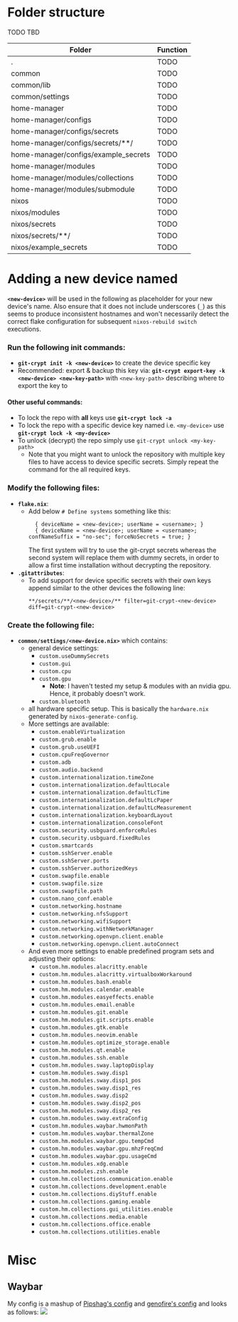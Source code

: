 # Folder structure
TODO TBD

| Folder | Function |
--- | ---
| . | TODO |
| common | TODO |
| common/lib | TODO |
| common/settings | TODO |
| home-manager | TODO |
| home-manager/configs | TODO |
| home-manager/configs/secrets | TODO |
| home-manager/configs/secrets/**/<device-name> | TODO |
| home-manager/configs/example_secrets | TODO |
| home-manager/modules | TODO |
| home-manager/modules/collections | TODO |
| home-manager/modules/submodule | TODO |
| nixos | TODO |
| nixos/modules | TODO |
| nixos/secrets | TODO |
| nixos/secrets/**/<device-name> | TODO |
| nixos/example_secrets | TODO |

# Adding a new device named <new-device>
**`<new-device>`** will be used in the following as placeholder for your new device's name.
Also ensure that it does not include underscores (`_`) as this seems to produce inconsistent hostnames and won't necessarily detect the correct flake configuration for subsequent `nixos-rebuild switch` executions.
### Run the following init commands:
- **`git-crypt init -k <new-device>`** to create the device specific key
- Recommended: export & backup this key via: **`git-crypt export-key -k <new-device> <new-key-path>`** with `<new-key-path>` describing where to export the key to
#### Other useful commands:
- To lock the repo with **all** keys use **`git-crypt lock -a`**
- To lock the repo with a specific device key named i.e. `<my-device>` use **`git-crypt lock -k <my-device>`**
- To unlock (decrypt) the repo simply use `git-crypt unlock <my-key-path>`
    * Note that you might want to unlock the repository with multiple key files to have access to device specific secrets. Simply repeat the command for the all required keys.
### Modify the following files:
- **`flake.nix`**:
    * Add below `# Define systems` something like this:
      ```
        { deviceName = <new-device>; userName = <username>; }
        { deviceName = <new-device>; userName = <username>; confNameSuffix = "no-sec"; forceNoSecrets = true; }
      ```
      The first system will try to use the git-crypt secrets whereas the second system will replace them with dummy secrets, in order to allow a first time installation without decrypting the repository.
- **`.gitattributes`**:
    * To add support for device specific secrets with their own keys append similar to the other devices the following line:
      ```
      **/secrets/**/<new-device>/** filter=git-crypt-<new-device> diff=git-crypt-<new-device>
      ```
### Create the following file:
- **`common/settings/<new-device.nix>`** which contains:
    - general device settings:
        * `custom.useDummySecrets`
        * `custom.gui`
        * `custom.cpu`
        * `custom.gpu`
            - **Note**: I haven't tested my setup & modules with an nvidia gpu. Hence, it probably doesn't work.
        * `custom.bluetooth`
    - all hardware specific setup. This is basically the `hardware.nix` generated by `nixos-generate-config`. 
    - More settings are available:
        * `custom.enableVirtualization`
        * `custom.grub.enable`
        * `custom.grub.useUEFI`
        * `custom.cpuFreqGovernor`
        * `custom.adb`
        * `custom.audio.backend`
        * `custom.internationalization.timeZone`
        * `custom.internationalization.defaultLocale`
        * `custom.internationalization.defaultLcTime`
        * `custom.internationalization.defaultLcPaper`
        * `custom.internationalization.defaultLcMeasurement`
        * `custom.internationalization.keyboardLayout`
        * `custom.internationalization.consoleFont`
        * `custom.security.usbguard.enforceRules`
        * `custom.security.usbguard.fixedRules`
        * `custom.smartcards`
        * `custom.sshServer.enable`
        * `custom.sshServer.ports`
        * `custom.sshServer.authorizedKeys`
        * `custom.swapfile.enable`
        * `custom.swapfile.size`
        * `custom.swapfile.path`
        * `custom.nano_conf.enable`
        * `custom.networking.hostname`
        * `custom.networking.nfsSupport`
        * `custom.networking.wifiSupport`
        * `custom.networking.withNetworkManager`
        * `custom.networking.openvpn.client.enable`
        * `custom.networking.openvpn.client.autoConnect`
    - And even more settings to enable predefined program sets and adjusting their options:
        * `custom.hm.modules.alacritty.enable`
        * `custom.hm.modules.alacritty.virtualboxWorkaround`
        * `custom.hm.modules.bash.enable`
        * `custom.hm.modules.calendar.enable`
        * `custom.hm.modules.easyeffects.enable`
        * `custom.hm.modules.email.enable`
        * `custom.hm.modules.git.enable`
        * `custom.hm.modules.git.scripts.enable`
        * `custom.hm.modules.gtk.enable`
        * `custom.hm.modules.neovim.enable`
        * `custom.hm.modules.optimize_storage.enable`
        * `custom.hm.modules.qt.enable`
        * `custom.hm.modules.ssh.enable`
        * `custom.hm.modules.sway.laptopDisplay`
        * `custom.hm.modules.sway.disp1`
        * `custom.hm.modules.sway.disp1_pos`
        * `custom.hm.modules.sway.disp1_res`
        * `custom.hm.modules.sway.disp2`
        * `custom.hm.modules.sway.disp2_pos`
        * `custom.hm.modules.sway.disp2_res`
        * `custom.hm.modules.sway.extraConfig`
        * `custom.hm.modules.waybar.hwmonPath`
        * `custom.hm.modules.waybar.thermalZone`
        * `custom.hm.modules.waybar.gpu.tempCmd`
        * `custom.hm.modules.waybar.gpu.mhzFreqCmd`
        * `custom.hm.modules.waybar.gpu.usageCmd`
        * `custom.hm.modules.xdg.enable`
        * `custom.hm.modules.zsh.enable`
        * `custom.hm.collections.communication.enable`
        * `custom.hm.collections.development.enable`
        * `custom.hm.collections.diyStuff.enable`
        * `custom.hm.collections.gaming.enable`
        * `custom.hm.collections.gui_utilities.enable`
        * `custom.hm.collections.media.enable`
        * `custom.hm.collections.office.enable`
        * `custom.hm.collections.utilities.enable`

# Misc

## Waybar
My config is a mashup of [Pipshag's config](https://github.com/Pipshag/dotfiles_nord) and [genofire's config](https://gist.github.com/genofire/07234e810fcd16f9077710d4303f9a9e) and looks as follows:
![](./doc/waybar.png)
